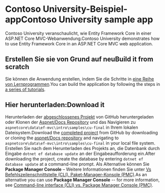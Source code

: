 # <a name="contoso-university-sample-app"></a><span data-ttu-id="43b82-101">Contoso University-Beispiel-app</span><span class="sxs-lookup"><span data-stu-id="43b82-101">Contoso University sample app</span></span>

<span data-ttu-id="43b82-102">Contoso University veranschaulicht, wie Entity Framework Core in einer ASP.NET Core MVC-Webanwendung.</span><span class="sxs-lookup"><span data-stu-id="43b82-102">Contoso University demonstrates how to use Entity Framework Core in an ASP.NET Core MVC web application.</span></span>

## <a name="build-it-from-scratch"></a><span data-ttu-id="43b82-103">Erstellen Sie sie von Grund auf neu</span><span class="sxs-lookup"><span data-stu-id="43b82-103">Build it from scratch</span></span>

<span data-ttu-id="43b82-104">Sie können die Anwendung erstellen, indem Sie die Schritte in [eine Reihe von Lernprogrammen](https://docs.asp.net/en/latest/data/ef-mvc/intro.html).</span><span class="sxs-lookup"><span data-stu-id="43b82-104">You can build the application by following the steps in [a series of tutorials](https://docs.asp.net/en/latest/data/ef-mvc/intro.html).</span></span>

## <a name="download-it"></a><span data-ttu-id="43b82-105">Hier herunterladen:</span><span class="sxs-lookup"><span data-stu-id="43b82-105">Download it</span></span>

<span data-ttu-id="43b82-106">Herunterladen der [abgeschlossenes Projekt](https://github.com/aspnet/Docs/tree/master/aspnetcore/data/ef-mvc/intro/samples/cu-final) von GitHub heruntergeladen oder Klonen der [Aspnet/Docs Repository](https://github.com/aspnet/Docs) und das Navigieren zu `aspnetcore\data\ef-mvc\intro\samples\cu-final` in Ihrem lokalen Dateisystem.</span><span class="sxs-lookup"><span data-stu-id="43b82-106">Download the [completed project](https://github.com/aspnet/Docs/tree/master/aspnetcore/data/ef-mvc/intro/samples/cu-final) from GitHub by downloading or cloning the [aspnet/Docs repository](https://github.com/aspnet/Docs) and navigating to `aspnetcore\data\ef-mvc\intro\samples\cu-final` in your local file system.</span></span>  <span data-ttu-id="43b82-107">Erstellen Sie nach dem Herunterladen des Projekts an, die Datenbank durch Eingabe `dotnet ef database update` an der Eingabeaufforderung ein.</span><span class="sxs-lookup"><span data-stu-id="43b82-107">After downloading the project, create the database by entering `dotnet ef database update` at a command-line prompt.</span></span> <span data-ttu-id="43b82-108">Als Alternative können Sie **Package Manager Console** – Weitere Informationen finden Sie unter [Vs Befehlszeilenschnittstelle (CLI). Paket-Manager-Konsole (PMC)](https://docs.microsoft.com/aspnet/core/data/ef-mvc/migrations#command-line-interface-cli-vs-package-manager-console-pmc).</span><span class="sxs-lookup"><span data-stu-id="43b82-108">As an alternative you can use **Package Manager Console** -- for more information, see [Command-line interface (CLI) vs. Package Manager Console (PMC)](https://docs.microsoft.com/aspnet/core/data/ef-mvc/migrations#command-line-interface-cli-vs-package-manager-console-pmc).</span></span>
